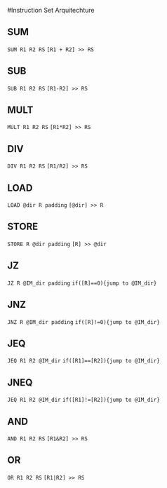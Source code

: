 #Instruction Set Arquitechture

## SUM

`SUM R1 R2 RS`
`[R1 + R2] >> RS`


## SUB

`SUB R1 R2 RS`
`[R1-R2] >> RS`


## MULT

`MULT R1 R2 RS`
`[R1*R2] >> RS`


## DIV

`DIV R1 R2 RS`
`[R1/R2] >> RS`


## LOAD

`LOAD @dir R padding`
`[@dir] >> R`



## STORE

`STORE R @dir padding`
`[R] >> @dir`


## JZ

`JZ R @IM_dir padding`
`if([R]==0){jump to @IM_dir}`


## JNZ

`JNZ R @IM_dir padding`
`if([R]!=0){jump to @IM_dir}`

## JEQ

`JEQ R1 R2 @IM_dir`
`if([R1]==[R2]){jump to @IM_dir}`

## JNEQ


`JEQ R1 R2 @IM_dir`
`if([R1]!=[R2]){jump to @IM_dir}`

## AND

`AND R1 R2 RS`
`[R1&R2] >> RS`


## OR 

`OR R1 R2 RS`
`[R1|R2] >> RS`
